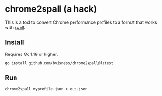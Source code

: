# chrome2spall (a hack)

This is a tool to convert Chrome performance profiles to a format that works with [spall](https://github.com/colrdavidson/spall).

## Install

Requires Go 1.19 or higher.

```
go install github.com/bvisness/chrome2spall@latest
```

## Run

```
chrome2spall myprofile.json > out.json
```

